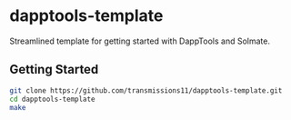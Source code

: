 # dapptools-template

Streamlined template for getting started with DappTools and Solmate.

## Getting Started

```sh
git clone https://github.com/transmissions11/dapptools-template.git
cd dapptools-template
make
```
